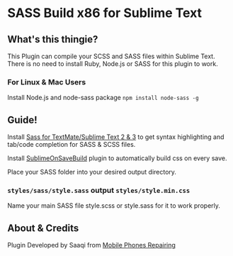 # SASS Build x86 for Sublime Text


## What's this thingie?
This Plugin can compile your SCSS and SASS files within Sublime Text. There is no need to install Ruby, Node.js or SASS for this plugin to work.


### For Linux & Mac Users
Install Node.js and node-sass package
`npm install node-sass -g`


## Guide!
Install [Sass for TextMate/Sublime Text 2 & 3](https://github.com/nathos/sass-textmate-bundle) to get syntax highlighting and tab/code completion for SASS & SCSS files.

Install [SublimeOnSaveBuild](https://github.com/alexnj/SublimeOnSaveBuild) plugin to automatically build css on every save.

Place your SASS folder into your desired output directory.

### `styles/sass/style.sass` output `styles/style.min.css`
Name your main SASS file style.scss or style.sass for it to work properly.


## About & Credits
Plugin Developed by Saaqi from [Mobile Phones Repairing](http://repair-mobiles.com/)

